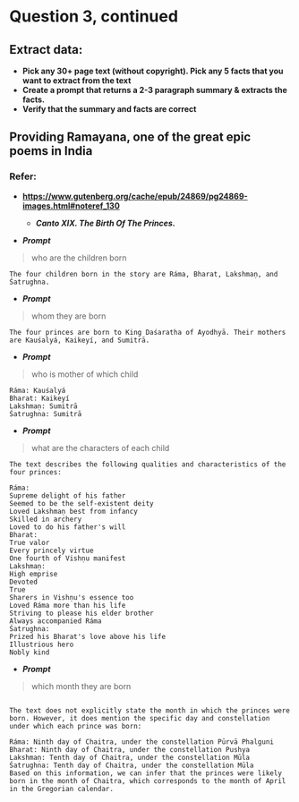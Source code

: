 # Question 3, continued
## Extract data:
* **Pick any 30+ page text (without copyright). Pick any 5 facts that you want to extract from the text**
* **Create a prompt that returns a 2-3 paragraph summary & extracts the facts.**
* **Verify that the summary and facts are correct**

## Providing Ramayana, one of the great epic poems in India 
### Refer: 
* **https://www.gutenberg.org/cache/epub/24869/pg24869-images.html#noteref_130**
  * ***Canto XIX. The Birth Of The Princes.***

* ***Prompt***
> who are the children born
```
The four children born in the story are Ráma, Bharat, Lakshmaṇ, and Śatrughna.
```
* ***Prompt***
> whom they are born
```
The four princes are born to King Daśaratha of Ayodhyā. Their mothers are Kauśalyá, Kaikeyí, and Sumitrā.
```
* ***Prompt***
> who is mother of which child
```
Ráma: Kauśalyá
Bharat: Kaikeyí
Lakshmaṇ: Sumitrā
Śatrughna: Sumitrā
```
* ***Prompt***
>what are the characters of each child
```
The text describes the following qualities and characteristics of the four princes:

Ráma:
Supreme delight of his father
Seemed to be the self-existent deity
Loved Lakshmaṇ best from infancy
Skilled in archery
Loved to do his father's will
Bharat:
True valor
Every princely virtue
One fourth of Vishṇu manifest
Lakshmaṇ:
High emprise
Devoted
True
Sharers in Vishṇu's essence too
Loved Ráma more than his life
Striving to please his elder brother
Always accompanied Ráma
Śatrughna:
Prized his Bharat's love above his life
Illustrious hero
Nobly kind
```
* ***Prompt***
> which month they are born
```

The text does not explicitly state the month in which the princes were born. However, it does mention the specific day and constellation under which each prince was born:

Ráma: Ninth day of Chaitra, under the constellation Pūrvā Phalguni
Bharat: Ninth day of Chaitra, under the constellation Pushya
Lakshmaṇ: Tenth day of Chaitra, under the constellation Mūla
Śatrughna: Tenth day of Chaitra, under the constellation Mūla
Based on this information, we can infer that the princes were likely born in the month of Chaitra, which corresponds to the month of April in the Gregorian calendar.

```